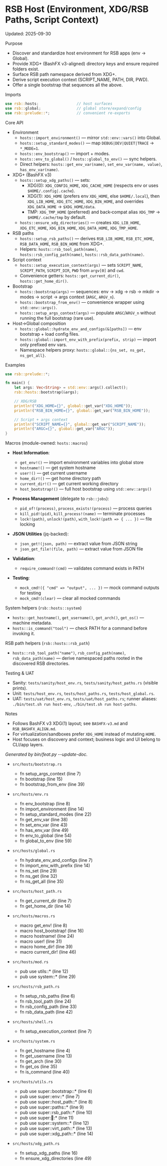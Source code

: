 # RSB Host (Environment, XDG/RSB Paths, Script Context)

Updated: 2025-09-30

Purpose
- Discover and standardize host environment for RSB apps (env → Global).
- Provide XDG+ (BashFX v3-aligned) directory keys and ensure required folders exist.
- Surface RSB path namespace derived from XDG+.
- Derive script execution context (SCRIPT_NAME, PATH, DIR, PWD).
- Offer a single bootstrap that sequences all the above.

Imports
```rust
use rsb::hosts;                 // host surfaces
use rsb::global;                // global store/expand/config
use rsb::prelude::*;            // convenient re-exports
```

Core API
- Environment
  - `hosts::import_environment()` — mirror `std::env::vars()` into Global.
  - `hosts::setup_standard_modes()` — map `DEBUG|DEV|QUIET|TRACE` → `*_MODE=1`.
  - `hosts::env_bootstrap()` — import + modes.
  - `hosts::env_to_global()` / `hosts::global_to_env()` — sync helpers.
  - Direct helpers: `hosts::get_env_var(name)`, `set_env_var(name, value)`, `has_env_var(name)`.
- XDG+ (BashFX v3)
  - `hosts::setup_xdg_paths()` — sets:
    - XDG(0): `XDG_CONFIG_HOME`, `XDG_CACHE_HOME` (respects env or uses `$HOME/.config|.cache`).
    - XDG(1): `XDG_HOME` (prefers env `XDG_HOME`, else `$HOME/.local`), then
      `XDG_LIB_HOME`, `XDG_ETC_HOME`, `XDG_BIN_HOME`, and overrides `XDG_DATA_HOME` → `$XDG_HOME/data`.
    - TMP: `XDG_TMP_HOME` (preferred) and back‑compat alias `XDG_TMP` → `$HOME/.cache/tmp` by default.
  - `hosts::ensure_xdg_directories()` — creates `XDG_LIB_HOME`, `XDG_ETC_HOME`, `XDG_BIN_HOME`, `XDG_DATA_HOME`, `XDG_TMP_HOME`.
- RSB paths
  - `hosts::setup_rsb_paths()` — derives `RSB_LIB_HOME`, `RSB_ETC_HOME`, `RSB_DATA_HOME`, `RSB_BIN_HOME` from XDG+.
  - Helpers: `hosts::rsb_tool_path(name)`, `hosts::rsb_config_path(name)`, `hosts::rsb_data_path(name)`.
- Script context
  - `hosts::setup_execution_context(args)` — sets `SCRIPT_NAME`, `SCRIPT_PATH`, `SCRIPT_DIR`, `PWD` from `argv[0]` and `cwd`.
  - Convenience getters: `hosts::get_current_dir()`, `hosts::get_home_dir()`.
- Bootstrap
  - `hosts::bootstrap(args)` — sequences: env → xdg → rsb → mkdir → modes → script → args context (`ARGC`, `ARGV_n`).
  - `hosts::bootstrap_from_env()` — convenience wrapper using `std::env::args()`.
  - `hosts::setup_args_context(args)` — populate `ARGC`/`ARGV_n` without running the full bootstrap (rare use).
- Host→Global composition
  - `hosts::global::hydrate_env_and_configs(&[paths])` — env bootstrap + load config files.
  - `hosts::global::import_env_with_prefix(prefix, strip)` — import only prefixed env vars.
  - Namespace helpers proxy: `hosts::global::{ns_set, ns_get, ns_get_all}`.

Examples
```rust
use rsb::prelude::*;

fn main() {
    let args: Vec<String> = std::env::args().collect();
    rsb::hosts::bootstrap(&args);

    // XDG/RSB
    println!("XDG_HOME={}", global::get_var("XDG_HOME"));
    println!("RSB_BIN_HOME={}", global::get_var("RSB_BIN_HOME"));

    // Script + args context
    println!("SCRIPT_NAME={}", global::get_var("SCRIPT_NAME"));
    println!("ARGC={}", global::get_var("ARGC"));
}
```

Macros (module-owned: `hosts::macros`)
- **Host Information**:
  - `get_env!()` — import environment variables into global store
  - `hostname!()` — get system hostname
  - `user!()` — get current username
  - `home_dir!()` — get home directory path
  - `current_dir!()` — get current working directory
  - `host_bootstrap!()` — full host bootstrap using `std::env::args()`

- **Process Management** (delegate to `rsb::jobs`):
  - `pid_of!(process)`, `process_exists!(process)` — process queries
  - `kill_pid!(pid)`, `kill_process!(name)` — terminate processes
  - `lock!(path)`, `unlock!(path)`, `with_lock!(path => { ... })` — file locking

- **JSON Utilities** (jq-backed):
  - `json_get!(json, path)` — extract value from JSON string
  - `json_get_file!(file, path)` — extract value from JSON file

- **Validation**:
  - `require_command!(cmd)` — validates command exists in PATH

- **Testing**:
  - `mock_cmd!({ "cmd" => "output", ... })` — mock command outputs for testing
  - `mock_cmd!(clear)` — clear all mocked commands

System helpers (`rsb::hosts::system`)
- `hosts::get_hostname()`, `get_username()`, `get_arch()`, `get_os()` — machine metadata.
- `hosts::is_command("tool")` — check PATH for a command before invoking it.

RSB path helpers (`rsb::hosts::rsb_path`)
- `hosts::rsb_tool_path("name")`, `rsb_config_path(name)`, `rsb_data_path(name)` — derive namespaced paths rooted in the discovered RSB directories.

Testing & UAT
- Sanity: `tests/sanity/host_env.rs`, `tests/sanity/host_paths.rs` (visible prints).
- Unit: `tests/host_env.rs`, `tests/host_paths.rs`, `tests/host_global.rs`.
- UAT: `tests/uat/host_env.rs`, `tests/uat/host_paths.rs`; runner aliases: `./bin/test.sh run host-env`, `./bin/test.sh run host-paths`.

Notes
- Follows BashFX v3 XDG(1) layout; see `BASHFX-v3.md` and `RSB_BASHFX_ALIGN.md`.
- For virtualization/sandboxes prefer `XDG_HOME` instead of mutating `HOME`.
- Host focuses on discovery and context; business logic and UI belong to CLI/app layers.

<!-- feat:host -->

_Generated by bin/feat.py --update-doc._

* `src/hosts/bootstrap.rs`
  - fn setup_args_context (line 7)
  - fn bootstrap (line 15)
  - fn bootstrap_from_env (line 39)

* `src/hosts/env.rs`
  - fn env_bootstrap (line 8)
  - fn import_environment (line 14)
  - fn setup_standard_modes (line 22)
  - fn get_env_var (line 38)
  - fn set_env_var (line 43)
  - fn has_env_var (line 49)
  - fn env_to_global (line 54)
  - fn global_to_env (line 59)

* `src/hosts/global.rs`
  - fn hydrate_env_and_configs (line 7)
  - fn import_env_with_prefix (line 14)
  - fn ns_set (line 29)
  - fn ns_get (line 32)
  - fn ns_get_all (line 35)

* `src/hosts/host_path.rs`
  - fn get_current_dir (line 7)
  - fn get_home_dir (line 14)

* `src/hosts/macros.rs`
  - macro get_env! (line 8)
  - macro host_bootstrap! (line 16)
  - macro hostname! (line 24)
  - macro user! (line 31)
  - macro home_dir! (line 39)
  - macro current_dir! (line 46)

* `src/hosts/mod.rs`
  - pub use utils::* (line 12)
  - pub use system::* (line 29)

* `src/hosts/rsb_path.rs`
  - fn setup_rsb_paths (line 6)
  - fn rsb_tool_path (line 24)
  - fn rsb_config_path (line 33)
  - fn rsb_data_path (line 42)

* `src/hosts/shell.rs`
  - fn setup_execution_context (line 7)

* `src/hosts/system.rs`
  - fn get_hostname (line 4)
  - fn get_username (line 13)
  - fn get_arch (line 30)
  - fn get_os (line 35)
  - fn is_command (line 40)

* `src/hosts/utils.rs`
  - pub use super::bootstrap::* (line 6)
  - pub use super::env::* (line 7)
  - pub use super::host_path::* (line 8)
  - pub use super::paths::* (line 9)
  - pub use super::rsb_path::* (line 10)
  - pub use super::shell::* (line 11)
  - pub use super::system::* (line 12)
  - pub use super::virt_path::* (line 13)
  - pub use super::xdg_path::* (line 14)

* `src/hosts/xdg_path.rs`
  - fn setup_xdg_paths (line 16)
  - fn ensure_xdg_directories (line 49)

<!-- /feat:host -->

